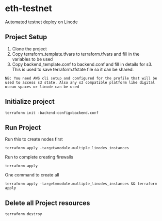 # eth-testnet

Automated testnet deploy on Linode

## Project Setup

1. Clone the project
2. Copy terraform_template.tfvars to terraform.tfvars and fill in the variables to be used
3. Copy backend_template.conf to backend.conf and fill in details for s3. This is used to save terraform.tfstate file so it can be shared.

`NB: You need AWS cli setup and configured for the profile that will be used to access s3 state. Also any s3 compatible platform like digital ocean spaces or linode can be used`

## Initialize project

`terraform init -backend-config=backend.conf`

## Run Project

Run this to create nodes first

`terraform apply -target=module.multiple_linodes_instances`

Run to complete creating firewalls

`terraform apply`

One command to create all

`terraform apply -target=module.multiple_linodes_instances && terraform apply`

## Delete all Project resources

`terraform destroy`
